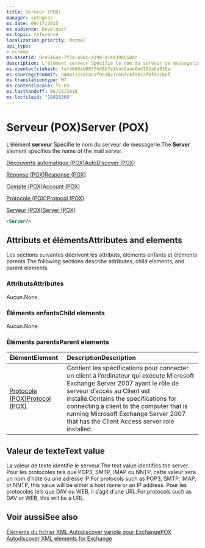 ```yaml
---
title: Serveur (POX)
manager: sethgros
ms.date: 09/17/2015
ms.audience: Developer
ms.topic: reference
localization_priority: Normal
api_type:
- schema
ms.assetid: 0ce51644-7f3a-408c-a398-814439b658dc
description: L’élément serveur Spécifie le nom du serveur de messagerie.
ms.openlocfilehash: fafd6684d0857bd8b7e1bac0aae0ed162a6a938a
ms.sourcegitcommit: 34041125dc8c5f993b21cebfc4f8b72f0fd2cb6f
ms.translationtype: MT
ms.contentlocale: fr-FR
ms.lasthandoff: 06/25/2018
ms.locfileid: "19829369"
---
```

# <a name="server-pox"></a><span data-ttu-id="4ae49-103">Serveur (POX)</span><span class="sxs-lookup"><span data-stu-id="4ae49-103">Server (POX)</span></span>

<span data-ttu-id="4ae49-104">L’élément **serveur** Spécifie le nom du serveur de messagerie.</span><span class="sxs-lookup"><span data-stu-id="4ae49-104">The **Server** element specifies the name of the mail server.</span></span> 
  
[<span data-ttu-id="4ae49-105">Découverte automatique (POX)</span><span class="sxs-lookup"><span data-stu-id="4ae49-105">AutoDiscover (POX)</span></span>](autodiscover-pox.md)
  
[<span data-ttu-id="4ae49-106">Réponse (POX)</span><span class="sxs-lookup"><span data-stu-id="4ae49-106">Response (POX)</span></span>](response-pox.md)
  
[<span data-ttu-id="4ae49-107">Compte (POX)</span><span class="sxs-lookup"><span data-stu-id="4ae49-107">Account (POX)</span></span>](account-pox.md)
  
[<span data-ttu-id="4ae49-108">Protocole (POX)</span><span class="sxs-lookup"><span data-stu-id="4ae49-108">Protocol (POX)</span></span>](protocol-pox.md)
  
[<span data-ttu-id="4ae49-109">Serveur (POX)</span><span class="sxs-lookup"><span data-stu-id="4ae49-109">Server (POX)</span></span>](server-pox.md)
  
```xml
<Server/>
```

## <a name="attributes-and-elements"></a><span data-ttu-id="4ae49-110">Attributs et éléments</span><span class="sxs-lookup"><span data-stu-id="4ae49-110">Attributes and elements</span></span>

<span data-ttu-id="4ae49-111">Les sections suivantes décrivent les attributs, éléments enfants et éléments parents.</span><span class="sxs-lookup"><span data-stu-id="4ae49-111">The following sections describe attributes, child elements, and parent elements.</span></span>
  
### <a name="attributes"></a><span data-ttu-id="4ae49-112">Attributs</span><span class="sxs-lookup"><span data-stu-id="4ae49-112">Attributes</span></span>

<span data-ttu-id="4ae49-113">Aucun.</span><span class="sxs-lookup"><span data-stu-id="4ae49-113">None.</span></span>
  
### <a name="child-elements"></a><span data-ttu-id="4ae49-114">Éléments enfants</span><span class="sxs-lookup"><span data-stu-id="4ae49-114">Child elements</span></span>

<span data-ttu-id="4ae49-115">Aucun.</span><span class="sxs-lookup"><span data-stu-id="4ae49-115">None.</span></span>
  
### <a name="parent-elements"></a><span data-ttu-id="4ae49-116">Éléments parents</span><span class="sxs-lookup"><span data-stu-id="4ae49-116">Parent elements</span></span>

|<span data-ttu-id="4ae49-117">**Élément**</span><span class="sxs-lookup"><span data-stu-id="4ae49-117">**Element**</span></span>|<span data-ttu-id="4ae49-118">**Description**</span><span class="sxs-lookup"><span data-stu-id="4ae49-118">**Description**</span></span>|
|:-----|:-----|
|[<span data-ttu-id="4ae49-119">Protocole (POX)</span><span class="sxs-lookup"><span data-stu-id="4ae49-119">Protocol (POX)</span></span>](protocol-pox.md) <br/> |<span data-ttu-id="4ae49-120">Contient les spécifications pour connecter un client à l’ordinateur qui exécute Microsoft Exchange Server 2007 ayant le rôle de serveur d’accès au Client est installé.</span><span class="sxs-lookup"><span data-stu-id="4ae49-120">Contains the specifications for connecting a client to the computer that is running Microsoft Exchange Server 2007 that has the Client Access server role installed.</span></span>  <br/> |
   
## <a name="text-value"></a><span data-ttu-id="4ae49-121">Valeur de texte</span><span class="sxs-lookup"><span data-stu-id="4ae49-121">Text value</span></span>

<span data-ttu-id="4ae49-122">La valeur de texte identifie le serveur.</span><span class="sxs-lookup"><span data-stu-id="4ae49-122">The text value identifies the server.</span></span> <span data-ttu-id="4ae49-123">Pour les protocoles tels que POP3, SMTP, IMAP ou NNTP, cette valeur sera un nom d’hôte ou une adresse IP.</span><span class="sxs-lookup"><span data-stu-id="4ae49-123">For protocols such as POP3, SMTP, IMAP, or NNTP, this value will be either a host name or an IP address.</span></span> <span data-ttu-id="4ae49-124">Pour les protocoles tels que DAV ou WEB, il s’agit d’une URL.</span><span class="sxs-lookup"><span data-stu-id="4ae49-124">For protocols such as DAV or WEB, this will be a URL.</span></span>
  
## <a name="see-also"></a><span data-ttu-id="4ae49-125">Voir aussi</span><span class="sxs-lookup"><span data-stu-id="4ae49-125">See also</span></span>



[<span data-ttu-id="4ae49-126">Éléments du fichier XML Autodiscover variole pour Exchange</span><span class="sxs-lookup"><span data-stu-id="4ae49-126">POX Autodiscover XML elements for Exchange</span></span>](pox-autodiscover-xml-elements-for-exchange.md)

